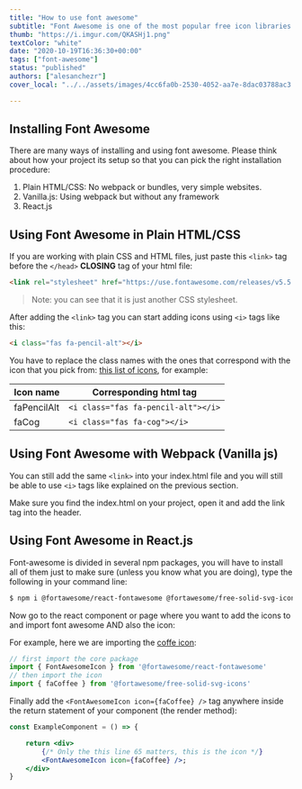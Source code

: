 ```yaml
---
title: "How to use font awesome"
subtitle: "Font Awesome is one of the most popular free icon libraries in the world of front end development"
thumb: "https://i.imgur.com/QKASHj1.png"
textColor: "white"
date: "2020-10-19T16:36:30+00:00"
tags: ["font-awesome"]
status: "published"
authors: ["alesanchezr"]
cover_local: "../../assets/images/4cc6fa0b-2530-4052-aa7e-8dac03788ac3.png"

---
```


## Installing Font Awesome

There are many ways of installing and using font awesome. Please think about how your project its setup so that you can pick the right installation procedure:

1. Plain HTML/CSS: No webpack or bundles, very simple websites.
3. Vanilla.js: Using webpack but without any framework
2. React.js

## Using Font Awesome in Plain HTML/CSS

If you are working with plain CSS and HTML files, just paste this `<link>` tag before the `</head>` **CLOSING** tag of your html file:
```html
<link rel="stylesheet" href="https://use.fontawesome.com/releases/v5.5.0/css/all.css" integrity="sha384-B4dIYHKNBt8Bc12p+WXckhzcICo0wtJAoU8YZTY5qE0Id1GSseTk6S+L3BlXeVIU" crossorigin="anonymous">
```
> Note: you can see that it is just another CSS stylesheet.

After adding the `<link>` tag you can start adding icons using `<i>` tags like this:
```html
<i class="fas fa-pencil-alt"></i>
```
You have to replace the class names with the ones that correspond with the icon that you pick from: [this list of icons](https://fontawesome.com/icons?d=gallery), for example:

| Icon name | Corresponding html tag |
| ---- | ---- |
| faPencilAlt | `<i class="fas fa-pencil-alt"></i>` |
| faCog | `<i class="fas fa-cog"></i>` |

## Using Font Awesome with Webpack (Vanilla js)

You can still add the same `<link>` into your index.html file and you will still be able to use `<i>` tags like explained on the previous section.

Make sure you find the index.html on your project, open it and add the link tag into the header.

## Using Font Awesome in React.js

Font-awesome is divided in several npm packages, you will have to install all of them just to make sure (unless you know what you are doing), type the following in your command line:

```bash
$ npm i @fortawesome/react-fontawesome @fortawesome/free-solid-svg-icons --save
```

Now go to the react component or page where you want to add the icons to and import font awesome AND also the icon:

For example, here we are importing the [coffe icon](https://fontawesome.com/icons/coffee?style=solid):

```js
// first import the core package
import { FontAwesomeIcon } from '@fortawesome/react-fontawesome'
// then import the icon
import { faCoffee } from '@fortawesome/free-solid-svg-icons'
```

Finally add the `<FontAwesomeIcon icon={faCoffee} />` tag anywhere inside the return statement of your component (the render method):

```jsx
const ExampleComponent = () => {

    return <div>
        {/* Only the this line 65 matters, this is the icon */}
        <FontAwesomeIcon icon={faCoffee} />;    
    </div>
}

```

